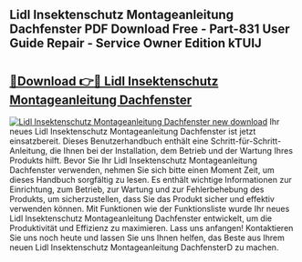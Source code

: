 ## Lidl Insektenschutz Montageanleitung Dachfenster PDF Download Free - Part-831 User Guide Repair - Service Owner Edition kTUIJ

# <h2><a href="http://df7dw46.blite.top/?on=Lidl+Insektenschutz+Montageanleitung+Dachfenster">🔗Download 👉🔴 Lidl Insektenschutz Montageanleitung Dachfenster</a></h2>

[![Lidl Insektenschutz Montageanleitung Dachfenster new download](https://i.imgur.com/lujVjoI.png)](http://df7dw46.blite.top/?on=Lidl+Insektenschutz+Montageanleitung+Dachfenster)
Ihr neues Lidl Insektenschutz Montageanleitung Dachfenster ist jetzt einsatzbereit. Dieses Benutzerhandbuch enthält eine Schritt-für-Schritt-Anleitung, die Ihnen bei der Installation, dem Betrieb und der Wartung Ihres Produkts hilft. Bevor Sie Ihr Lidl Insektenschutz Montageanleitung Dachfenster verwenden, nehmen Sie sich bitte einen Moment Zeit, um dieses Handbuch sorgfältig zu lesen. Es enthält wichtige Informationen zur Einrichtung, zum Betrieb, zur Wartung und zur Fehlerbehebung des Produkts, um sicherzustellen, dass Sie das Produkt sicher und effektiv verwenden können. Mit Funktionen wie der Funktionsliste wurde Ihr neues Lidl Insektenschutz Montageanleitung Dachfenster entwickelt, um die Produktivität und Effizienz zu maximieren. Lass uns anfangen! Kontaktieren Sie uns noch heute und lassen Sie uns Ihnen helfen, das Beste aus Ihrem neuen Lidl Insektenschutz Montageanleitung DachfensterD zu machen.
